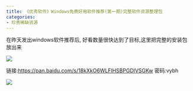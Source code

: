 ```yaml
---
title: 《优秀软件》Windows免费好用软件推荐(第一期)完整软件资源整理包
categories:
- 珍贵稀缺资源
---
```


在昨天发出windows软件推荐后, 好看数量很快达到了目标,这里把完整的安装包放出来


![](https://v2fy.com/asset/soft-000003-windows10-softs-recommand-all/gzh.png)


链接:https://pan.baidu.com/s/18kXkO6WLFlHSBPGDlVSGKw  密码:vybh

![](https://v2fy.com/asset/soft-000003-windows10-softs-recommand-all/9.png)



